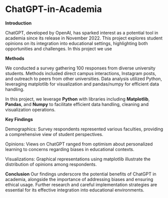 # ChatGPT-in-Academia
**Introduction**

ChatGPT, developed by OpenAI, has sparked interest as a potential tool in academia since its release in November 2022. This project explores student opinions on its integration into educational settings, highlighting both opportunities and challenges. In this project we use 

**Methods**

We conducted a survey gathering 100 responses from diverse university students. Methods included direct campus interactions, Instagram posts, and outreach to peers from other universities. Data analysis utilized Python, leveraging matplotlib for visualization and pandas/numpy for efficient data handling.

In this project, we leverage **Python** with libraries including **Matplotlib**, **Pandas**, and **Numpy** to facilitate efficient data handling, cleaning and visualization operations.

**Key Findings**

Demographics: Survey respondents represented various faculties, providing a comprehensive view of student perspectives.

Opinions: Views on ChatGPT ranged from optimism about personalized learning to concerns regarding biases in educational contexts.

Visualizations: Graphical representations using matplotlib illustrate the distribution of opinions among respondents.

**Conclusion**
Our findings underscore the potential benefits of ChatGPT in academia, alongside the importance of addressing biases and ensuring ethical usage. Further research and careful implementation strategies are essential for its effective integration into educational environments.
